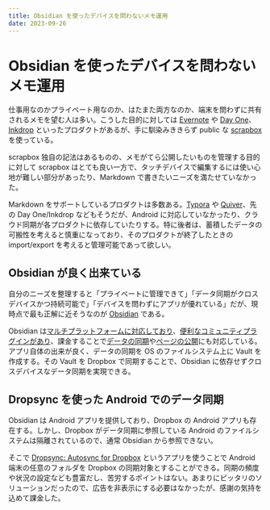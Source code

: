 ```yaml
---
title: Obsidian を使ったデバイスを問わないメモ運用
date: 2023-09-26
---
```


# Obsidian を使ったデバイスを問わないメモ運用

仕事用なのかプライベート用なのか、はたまた両方なのか、端末を問わずに共有されるメモを望む人は多い。こうした目的に対しては [Evernote](https://evernote.com/ja-jp) や [Day One](https://dayoneapp.com/)、[Inkdrop](https://www.inkdrop.app/) といったプロダクトがあるが、手に馴染みききらず public な [scrapbox](https://scrapbox.io/1000ch) を使っている。

scrapbox 独自の記法はあるものの、メモがてら公開したいものを管理する目的に対して scrapbox はとても良い一方で、タッチデバイスで編集するには使い心地が難しい部分があったり、Markdown で書きたいニーズを満たせていなかった。

Markdown をサポートしているプロダクトは多数ある。[Typora](https://www.typora.io/) や [Quiver](https://yliansoft.com/)、先の Day One/Inkdrop などもそうだが、Android に対応していなかったり、クラウド同期が各プロダクトに依存していたりする。特に後者は、蓄積したデータの可搬性を考えると慎重になっており、そのプロダクトが終了したときの import/export を考えると管理可能であって欲しい。

## Obsidian が良く出来ている

自分のニーズを整理すると「プライベートに管理できて」「データ同期がクロスデバイスかつ持続可能で」「デバイスを問わずにアプリが優れている」だが、現時点で最も正解に近そうなのが [Obsidian](https://obsidian.md/) である。

Obsidian は[マルチプラットフォームに対応しており](https://obsidian.md/download)、[便利なコミュニティプラグインがあり](https://obsidian.md/plugins)、課金することで[データの同期](https://obsidian.md/sync)や[ページの公開](https://obsidian.md/publish)にも対応している。アプリ自体の出来が良く、データの同期を OS のファイルシステム上に Vault を作成する。その Vault を Dropbox で同期することで、Obsidian に依存せずクロスデバイスなデータ同期を実現できる。

## Dropsync を使った Android でのデータ同期

Obsidian は Android アプリを提供しており、Dropbox の Android アプリも存在する。しかし、Dropbox がデータ同期に参照している Android のファイルシステムは隔離されているので、通常 Obsidian から参照できない。

そこで [Dropsync: Autosync for Dropbox](https://play.google.com/store/apps/details?id=com.ttxapps.dropsync) というアプリを使うことで Android 端末の任意のフォルダを Dropbox の同期対象とすることができる。同期の頻度や状況の設定なども豊富だし、苦労するポイントはない。あまりにピッタリのソリューションだったので、広告を非表示にする必要はなかったが、感謝の気持を込めて課金した。
